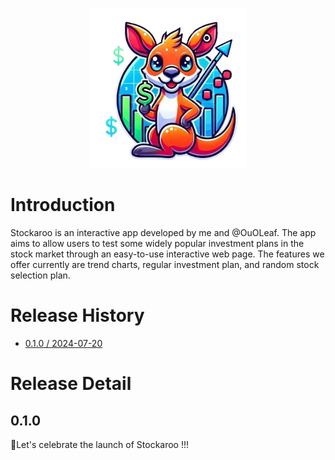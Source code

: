 <p align="center">
	<img src="logo.png" width="250">
</p>

# Introduction 
Stockaroo is an interactive app developed by me and @OuOLeaf. The app aims to allow users to test some widely popular investment plans in the stock market through an easy-to-use interactive web page. The features we offer currently are trend charts, regular investment plan, and random stock selection plan.

# Release History
- [0.1.0 / 2024-07-20](#0.1.0)
	
# Release Detail

## 0.1.0
🎉Let's celebrate the launch of Stockaroo !!!
